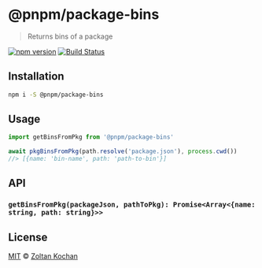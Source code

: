 # @pnpm/package-bins

> Returns bins of a package

<!--@shields('npm', 'travis')-->
[![npm version](https://img.shields.io/npm/v/@pnpm/package-bins.svg)](https://www.npmjs.com/package/@pnpm/package-bins) [![Build Status](https://img.shields.io/travis/pnpm/package-bins/master.svg)](https://travis-ci.org/pnpm/package-bins)
<!--/@-->

## Installation

```sh
npm i -S @pnpm/package-bins
```

## Usage

```ts
import getBinsFromPkg from '@pnpm/package-bins'

await pkgBinsFromPkg(path.resolve('package.json'), process.cwd())
//> [{name: 'bin-name', path: 'path-to-bin'}]
```

## API

### `getBinsFromPkg(packageJson, pathToPkg): Promise<Array<{name: string, path: string}>>`

## License

[MIT](./LICENSE) © [Zoltan Kochan](https://www.kochan.io/)

